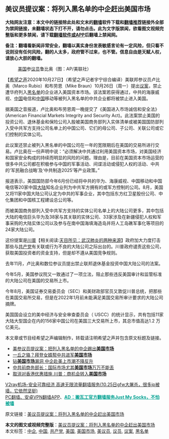  <h2>美议员提议案：将列入黑名单的中企赶出美国市场</h2> <p class="notice"><b>大陆网友注意：本文中的链接除此处和文末的<a href="https://github.com/bannedbook/fanqiang" >翻墙</a>软件下载和<a href="https://github.com/killgcd/justmysocks/blob/master/README.md">翻墙推荐</a>链接外全部为禁网链接，未翻墙状态下打不开，请勿点击。此为文字版禁闻，欲看图文视频完整版和更多禁闻，请下载<a href="https://github.com/bannedbook/fanqiang">翻墙软件或APP</a>后翻墙上禁闻网。</p><p>备注：翻墙看新闻非常安全，翻墙以真实身份发表敏感言论有一定风险，但只看不说则没有任何风险，翻的人太多，政府管不过来，也不管。信息自由是天赋人权，请放心大胆的翻墙。</b></p>  <div class="entry"> <figure><figcaption><a href="https://www.bannedbook.org/bnews/tag/%e7%be%8e%e5%9b%bd/" class="st_tag internal_tag" rel="tag" title="标签 美国 下的日志">美国</a>参<a href="https://www.bannedbook.org/bnews/tag/%e8%ae%ae%e5%91%98/" class="st_tag internal_tag" rel="tag" title="标签 议员 下的日志">议员</a>鲁比奥（图：AP/美联社）</figcaption></figure> <p>【<span class='wp_keywordlink_affiliate'><a href="https://www.soundofhope.org" title="希望之声" target="_blank">希望之声</a></span>2020年10月27日】（希望之声记者宇宁综合编译）美联邦参议员卢比奥（Marco Rubio）和布劳恩（Mike Braun）10月26日（周一）提出<a href="https://www.bannedbook.org/bnews/tag/%e8%ae%ae%e6%a1%88/" class="st_tag internal_tag" rel="tag" title="标签 议案 下的日志">议案</a>，禁止遭华府列入<a href="https://www.bannedbook.org/bnews/tag/%E9%BB%91%E5%90%8D%E5%8D%95/" class="st_tag internal_tag" rel="tag" title="标签 黑名单 下的日志">黑名单</a>的企业进入美国资本市场。该法案若获得通过，中共的海康威视、<span class='wp_keywordlink_affiliate'><a href="https://www.bannedbook.org/" title="中国" target="_blank">中国</a></span>电信和<a href="https://www.bannedbook.org/bnews/tag/%E4%B8%AD%E5%9B%BD/" class="st_tag internal_tag" rel="tag" title="标签 中国 下的日志">中国</a>移动等被列入黑名单的中共企业都将被禁止进入美国。</p> <p>据美国之音报道，卢比奥和布劳恩周一晚提交了《美国进入市场诚信和安全法》(American Financial Markets Integrity and Security Act)。此法案禁止美国的投资公司、退休基金和保险公司入股被美国商务部列入实体清单或被美国国防部列入受中共军方支持公司名单上的中国公司、它们的母公司、子公司、关联公司或它们控制的实体公司。</p> <p>此议案还禁止被列入黑名单的中国公司在一年的宽限期后在美国的交易所进行交易。卢比奥在一份声明中说：“必须解决中共通过利用美国资本市场，对美国经济和国家安全构成的持续而明显的风险的问题。理由是，目前在美国资本市场运营的很多中共公司都在积极参与中国的军事活动、间谍活动或侵犯人权的活动、中共的‘军民融合战略’及‘中共制造2025’等产业政策。”</p>  <p>报道表示，美国国防部今年6月份已经将中共的华为、海康威视、中国移动和中国电信等20家中国<span class='wp_keywordlink_affiliate'><a href="https://www.bannedbook.org/" title="大陆" target="_blank">大陆</a></span>知名企业列为中共军方拥有的或军方控制的公司。8月，美国又将11家中国大陆公司认定为中共的军事企业，其中包括东方红卫星股份公司、中化集团和中国核工程建设总公司等。</p> <p>而被美国商务部列入受中共军方支持的实体公司名单上的大陆公司更多，其中包括大陆的电信巨头华为及38家与其关联的实体公司、33家涉及在新疆侵犯人权和军事采购的大陆实体公司以及参与在南中国海填海造岛并将人工岛礁军事化等项目的24家大陆公司。</p> <p>这份提案是<span class='wp_keywordlink'><a href="https://www.bannedbook.org/bnews/comments/20200816/1381118.html" title="天目所见：川普将再赢总统大选 共和党掌参众两院" target="_blank">川普</a></span>【相关阅读:<a href='https://www.bannedbook.org/bnews/comments/20200816/1381123.html' target='_blank'>天目所见：武汉肺炎的两种来源</a>】政府加大力度打击那些与<a href="https://www.bannedbook.org/bnews/tag/%e5%85%b1%e4%ba%a7%e5%85%9a/" class="st_tag internal_tag" rel="tag" title="标签 共产党 下的日志">共产党</a>有关联或行为不良的大陆公司之际出台的。川普政府谴责这些公司，获取美国投资者的资金支持，但是却不遵从美国竞争规则。</p>  <p>去年11月，卢比奥和数位参议员提出禁止联邦退休基金投资中国大陆公司的法案。</p> <p>今年5月，美国参议院又一致通过了一项立法，阻止那些违反美国审计和监管标准的大陆公司在美国的交易所上市。</p> <p>今年8月，美国证券交易委员会（SEC）和美财政部官员又敦促川普总统，把那些在美国交易所交易，但是在2022年1月前未能满足美国交易所审计要求的大陆公司摘牌。</p>  <p>美国国会设立的美中经济与安全审查委员会（ USCC）的统计显示，共有包括11家大陆大型国企在内的156家中国公司在美国三大交易所上市，其总市值高达1.2 万亿美元。</p> <p>本文章或节目经希望之声编辑制作，转载请注明希望之声并包含原文标题及链接。</p> <ul class='op-related-articles' title='相关阅读'> <li><a href='https://www.bannedbook.org/bnews/headline/20201028/1421433.html' target='_blank'>美参议员提议案：把列入黑名单的中企踢出<b>美国市场</b></a></li> <li><a href='https://www.bannedbook.org/bnews/comments/20201020/1417188.html' target='_blank'>一丘之貉？拜登女婿帮中共进军<b>美国市场</b></a></li> <li><a href='https://www.bannedbook.org/bnews/cbnews/20201017/1415411.html' target='_blank'>钻<b>美国市场</b>漏洞 中企赴美上市潮不降反升</a></li> <li><a href='https://www.bannedbook.org/bnews/comments/20200910/1393862.html' target='_blank'>中共前商务部长：国际市场尤其<b>美国市场</b>万万不能丢</a></li> <li><a href='https://www.bannedbook.org/bnews/cnnews/20200820/1382908.html' target='_blank'>取消对香港优惠措施 川普：商机会转入<b>美国市场</b></a></li> </ul> <p class="texttj"> <a href="https://www.bannedbook.org/forum23/topic22702.html" target="_blank">V2ray机场-安全可靠经济 高速无限流量翻墙服务(10.25日gfw大屠杀，很多ip被墙，它依然坚挺)</a><br/> <a href="https://github.com/bannedbook/fanqiang/wiki/%E7%A6%81%E9%97%BB%E7%BD%91%E5%AE%89%E5%8D%93%E7%BF%BB%E5%A2%99%E6%96%B0%E9%97%BBAPP" target="_blank">PC翻墙、安卓VPN翻墙APP</a>、<span onclick="window.open('https://github.com/killgcd/justmysocks/blob/master/README.md')" style="font-weight:bold;color:#00A191;cursor:pointer;text-decoration:underline;outline:none">AD：搬瓦工官方翻墙服务Just My Socks，不怕被墙</span></p><p>原文链接：<a class="src_link"  href="https://www.soundofhope.org/post/436621" target="_blank">美议员提议案：将列入黑名单的中企赶出美国市场</a></p> <a name='sharetosocial'></a>       <div><b>本文的图文或视频完整版</b>：<a href='https://www.bannedbook.org/bnews/comments/20201028/1421580.html'>美议员提议案：将列入黑名单的中企赶出美国市场</a></div>  </div><!--END ENTRY--> <div class="postfooter"> <div>本文标签：<a href="https://www.bannedbook.org/bnews/tag/%E4%B8%AD%E4%BC%81/" rel="tag">中企</a>, <a href="https://www.bannedbook.org/bnews/tag/%E4%B8%AD%E5%9B%BD/" rel="tag">中国</a>, <a href="https://www.bannedbook.org/bnews/tag/%e5%85%b1%e4%ba%a7%e5%85%9a/" rel="tag">共产党</a>, <a href="https://www.bannedbook.org/bnews/tag/%e7%be%8e%e5%9b%bd/" rel="tag">美国</a>, <a href="https://www.bannedbook.org/bnews/tag/%E7%BE%8E%E5%9B%BD%E5%B8%82%E5%9C%BA/" rel="tag">美国市场</a>, <a href="https://www.bannedbook.org/bnews/tag/%E7%BE%8E%E8%AE%AE%E5%91%98/" rel="tag">美议员</a>, <a href="https://www.bannedbook.org/bnews/tag/%e8%ae%ae%e5%91%98/" rel="tag">议员</a>, <a href="https://www.bannedbook.org/bnews/tag/%e8%ae%ae%e6%a1%88/" rel="tag">议案</a>, <a href="https://www.bannedbook.org/bnews/tag/%E9%BB%91%E5%90%8D%E5%8D%95/" rel="tag">黑名单</a></div>  </div><!--END POSTFOOTER--> 